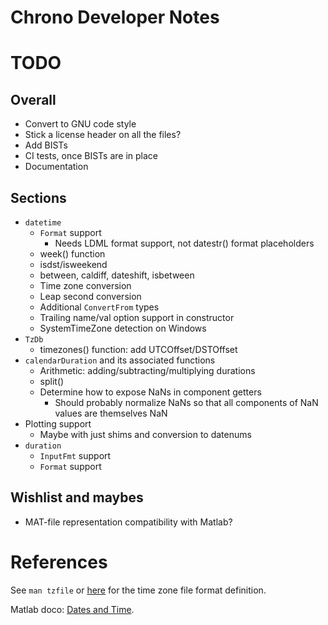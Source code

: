 Chrono Developer Notes
======================

# TODO

## Overall

* Convert to GNU code style
* Stick a license header on all the files?
* Add BISTs
* CI tests, once BISTs are in place
* Documentation

## Sections

* `datetime`
  * `Format` support
    * Needs LDML format support, not datestr() format placeholders
  * week() function
  * isdst/isweekend
  * between, caldiff, dateshift, isbetween
  * Time zone conversion
  * Leap second conversion
  * Additional `ConvertFrom` types
  * Trailing name/val option support in constructor
  * SystemTimeZone detection on Windows
* `TzDb`
  * timezones() function: add UTCOffset/DSTOffset
* `calendarDuration` and its associated functions
  * Arithmetic: adding/subtracting/multiplying durations
  * split()
  * Determine how to expose NaNs in component getters
    * Should probably normalize NaNs so that all components of NaN values are themselves NaN
* Plotting support
  * Maybe with just shims and conversion to datenums
* `duration`
  * `InputFmt` support
  * `Format` support

## Wishlist and maybes

* MAT-file representation compatibility with Matlab?

# References

See `man tzfile` or [here](http://man7.org/linux/man-pages/man5/tzfile.5.html) for the time zone file format definition.

Matlab doco: [Dates and Time](https://www.mathworks.com/help/matlab/date-and-time-operations.html).